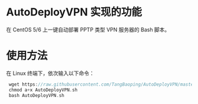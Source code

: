 # AutoDeployVPN 实现的功能
在 CentOS 5/6 上一键自动部署 PPTP 类型 VPN 服务器的 Bash 脚本。


# 使用方法
在 Linux 终端下，依次输入以下命令：
```c
 wget https://raw.githubusercontent.com/TangBaoping/AutoDeployVPN/master/AutoDeployVPN.sh --no-check-certificate
 chmod a+x AutoDeployVPN.sh
 bash AutoDeployVPN.sh 
```


